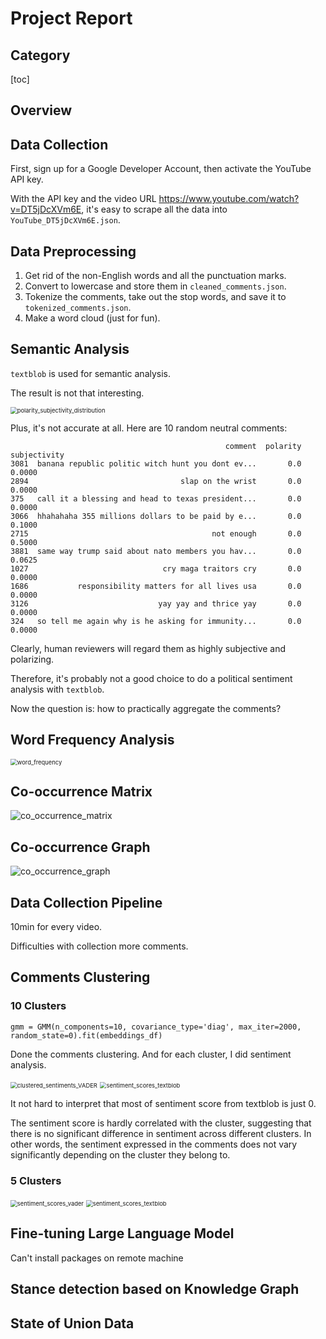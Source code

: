 # Project Report

## Category

[toc]

## Overview

## Data Collection

First, sign up for a Google Developer Account, then activate the YouTube API key.

With the API key and the video URL https://www.youtube.com/watch?v=DT5jDcXVm6E, it's easy to scrape all the data into `YouTube_DT5jDcXVm6E.json`.

##  Data Preprocessing

1. Get rid of the non-English words and all the punctuation marks.
2. Convert to lowercase and store them in `cleaned_comments.json`.
3. Tokenize the comments, take out the stop words, and save it to `tokenized_comments.json`.
4. Make a word cloud (just for fun).



## Semantic Analysis

`textblob` is used for semantic analysis.

The result is not that interesting.

<img src="img/polarity_subjectivity_distribution.png" alt="polarity_subjectivity_distribution" style="zoom: 67%;" />

Plus, it's not accurate at all. Here are 10 random neutral comments:

```csv
                                                comment  polarity  subjectivity
3081  banana republic politic witch hunt you dont ev...       0.0        0.0000
2894                                  slap on the wrist       0.0        0.0000
375   call it a blessing and head to texas president...       0.0        0.0000
3066  hhahahaha 355 millions dollars to be paid by e...       0.0        0.1000
2715                                         not enough       0.0        0.5000
3881  same way trump said about nato members you hav...       0.0        0.0625
1027                              cry maga traitors cry       0.0        0.0000
1686           responsibility matters for all lives usa       0.0        0.0000
3126                             yay yay and thrice yay       0.0        0.0000
324   so tell me again why is he asking for immunity...       0.0        0.0000
```

Clearly, human reviewers will regard them as highly subjective and polarizing.

Therefore, it's probably not a good choice to do a political sentiment analysis with `textblob`.

Now the question is: how to practically aggregate the comments?

## Word Frequency Analysis

<img src="img/word_frequency.png" alt="word_frequency" style="zoom: 67%;" />

## Co-occurrence Matrix

![co_occurrence_matrix](img/co_occurrence_matrix-9610713.png)

## Co-occurrence Graph

![co_occurrence_graph](img/co_occurrence_graph-9612447.png)

## Data Collection Pipeline

10min for every video.

Difficulties with collection more comments. 

## Comments Clustering

### 10 Clusters

```
gmm = GMM(n_components=10, covariance_type='diag', max_iter=2000, random_state=0).fit(embeddings_df)
```

Done the comments clustering. And for each cluster, I did sentiment analysis.

<img src="img/clustered_sentiments_VADER.png" alt="clustered_sentiments_VADER" style="zoom: 67%;" />

<img src="img/sentiment_scores_textblob.png" alt="sentiment_scores_textblob" style="zoom:67%;" />

It not hard to interpret that most of sentiment score from textblob is just 0.

The sentiment score is hardly correlated with the cluster, suggesting that there is no significant difference in sentiment across different clusters. In other words, the sentiment expressed in the comments does not vary significantly depending on the cluster they belong to.

### 5 Clusters

<img src="img/sentiment_scores_vader.png" alt="sentiment_scores_vader" style="zoom:67%;" />

<img src="img/sentiment_scores_textblob-0494118.png" alt="sentiment_scores_textblob" style="zoom:67%;" />



## Fine-tuning Large Language Model

Can't install packages on remote machine

## Stance detection based on Knowledge Graph

## State of Union Data

